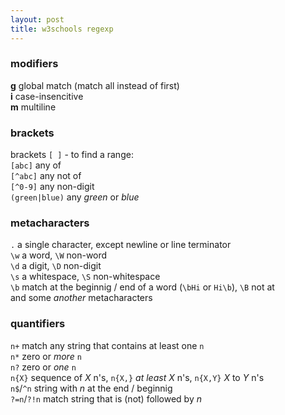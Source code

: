 ```yaml
---
layout: post
title: w3schools regexp
---
```


### modifiers
__g__ global match (match all instead of first)  
__i__ case-insencitive  
__m__ multiline  

### brackets
brackets `[ ]` - to find a range:  
`[abc]` any of  
`[^abc]` any not of  
`[^0-9]` any non-digit  
`(green|blue)` any _green_ or _blue_  

### metacharacters
`.` a single character, except newline or line terminator  
`\w` a word, `\W` non-word  
`\d` a digit, `\D` non-digit  
`\s` a whitespace, `\S` non-whitespace  
`\b` match at the beginnig / end of a word (`\bHi` or `Hi\b`), `\B` not at  
and some _another_ metacharacters  

### quantifiers
`n+` match any string that contains at least one `n`  
`n*` zero or _more_ `n`  
`n?` zero or _one_ `n`  
`n{X}` sequence of _X_ n's, `n{X,}` _at least X_ n's,  `n{X,Y}` _X_ to _Y_ n's  
`n$`/`^n` string with _n_ at the end / beginnig  
`?=n`/`?!n` match string that is (not) followed by _n_  

